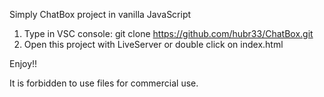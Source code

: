 
Simply ChatBox project in vanilla JavaScript

1. Type in VSC console: git clone https://github.com/hubr33/ChatBox.git
2. Open this project with LiveServer or double click on index.html 

Enjoy!!

It is forbidden to use files for commercial use.

